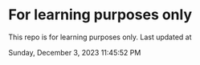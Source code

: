 # For learning purposes only
This repo is for learning purposes only.
Last updated at

Sunday, December 3, 2023 11:45:52 PM

